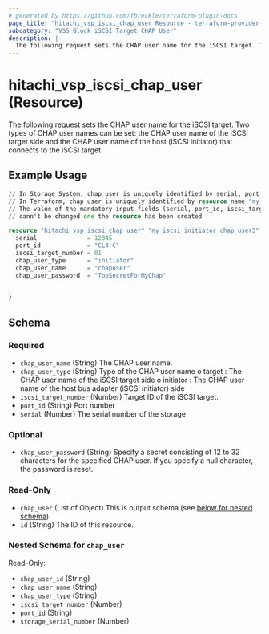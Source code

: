 ```yaml
---
# generated by https://github.com/fbreckle/terraform-plugin-docs
page_title: "hitachi_vsp_iscsi_chap_user Resource - terraform-provider-hitachi"
subcategory: "VSS Block iSCSI Target CHAP User"
description: |-
  The following request sets the CHAP user name for the iSCSI target. Two types of CHAP user names can be set: the CHAP user name of the iSCSI target side and the CHAP user name of the host (iSCSI initiator) that connects to the iSCSI target.
---
```


# hitachi_vsp_iscsi_chap_user (Resource)

The following request sets the CHAP user name for the iSCSI target. Two types of CHAP user names can be set: the CHAP user name of the iSCSI target side and the CHAP user name of the host (iSCSI initiator) that connects to the iSCSI target.

## Example Usage

```terraform
// In Storage System, chap user is uniquely identified by serial, port_id, iscsi_target_number, chap_user_type and chap_user_name
// In Terraform, chap user is uniquely identified by resource name "my_iscsi_initiator_chap_user"
// The value of the mandatory input fields (serial, port_id, iscsi_target_number, chap_user_type and chap_user_name) 
// cann't be changed one the resource has been created 

resource "hitachi_vsp_iscsi_chap_user" "my_iscsi_initiator_chap_user3" {
  serial              = 12345                
  port_id             = "CL4-C"              
  iscsi_target_number = 01                   
  chap_user_type      = "initiator"          
  chap_user_name      = "chapuser"           
  chap_user_password  = "TopSecretForMyChap" 
 

}
```

<!-- schema generated by tfplugindocs -->
## Schema

### Required

- `chap_user_name` (String) The CHAP user name.
- `chap_user_type` (String) Type of the CHAP user name
			o target : The CHAP user name of the iSCSI target side
			o initiator : The CHAP user name of the host bus adapter (iSCSI initiator) side
- `iscsi_target_number` (Number) Target ID of the iSCSI target.
- `port_id` (String) Port number
- `serial` (Number) The serial number of the storage

### Optional

- `chap_user_password` (String) Specify a secret consisting of 12 to 32 characters for the specified CHAP user.
			If you specify a null character, the password is reset.

### Read-Only

- `chap_user` (List of Object) This is output schema (see [below for nested schema](#nestedatt--chap_user))
- `id` (String) The ID of this resource.

<a id="nestedatt--chap_user"></a>
### Nested Schema for `chap_user`

Read-Only:

- `chap_user_id` (String)
- `chap_user_name` (String)
- `chap_user_type` (String)
- `iscsi_target_number` (Number)
- `port_id` (String)
- `storage_serial_number` (Number)


